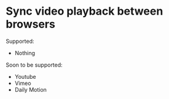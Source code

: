 # Sync video playback between browsers

Supported:
- Nothing

Soon to be supported:
- Youtube
- Vimeo
- Daily Motion